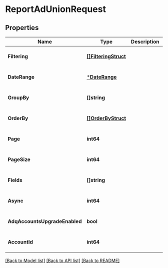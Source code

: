 # ReportAdUnionRequest

## Properties
Name | Type | Description | Notes
------------ | ------------- | ------------- | -------------
**Filtering** | [**[]FilteringStruct**](filtering_struct.md) |  | [optional] [default to null]
**DateRange** | [***DateRange**](date_range.md) |  | [optional] [default to null]
**GroupBy** | **[]string** |  | [optional] [default to null]
**OrderBy** | [**[]OrderByStruct**](order_by_struct.md) |  | [optional] [default to null]
**Page** | **int64** |  | [optional] [default to null]
**PageSize** | **int64** |  | [optional] [default to null]
**Fields** | **[]string** |  | [optional] [default to null]
**Async** | **int64** |  | [optional] [default to null]
**AdqAccountsUpgradeEnabled** | **bool** |  | [optional] [default to null]
**AccountId** | **int64** |  | [optional] [default to null]

[[Back to Model list]](../README.md#documentation-for-models) [[Back to API list]](../README.md#documentation-for-api-endpoints) [[Back to README]](../README.md)


